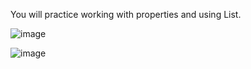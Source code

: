 You will practice working with properties and using List.

![image](https://github.com/dyeyniyel/comp123-lab2-part1-Pets/assets/158533198/abc1866d-fd84-4e56-ae3c-613050e3c6bd)

![image](https://github.com/dyeyniyel/comp123-lab2-part1-Pets/assets/158533198/f255856e-9f0c-4b25-b1a1-9b91426280e0)
